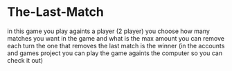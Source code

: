 # The-Last-Match
in this game you play againts a player (2 player)
you choose how many matches you want in the game 
and what is the max amount you can remove each turn 
the one that removes the last match is the winner 
(in the accounts and games project you can play the game againts the computer so you can check it out)
